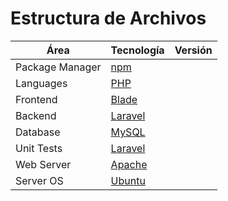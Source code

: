 # Estructura de Archivos

|Área         |Tecnología    |Versión       |
|-------------|--------------|--------------|
|Package Manager|[npm]      |             |
|Languages    |[PHP]      |                |
|Frontend     |[Blade]         |              |
|Backend      |[Laravel]      |              |
|Database     |[MySQL]  |              |
|Unit Tests   |[Laravel]           |              |
|Web Server   |[Apache]       |              |
|Server OS    |[Ubuntu]      |               |

[Apache]: https://httpd.apache.org/
[npm]: https://www.npmjs.com/
[PHP]: https://www.php.net/manual/es/intro-whatis.php
[Blade]: https://laravel.com/docs/8.x/blade
[Laravel]: https://laravel.com/
[MySQL]: https://www.mysql.com/
[Laravel]: https://laravel.com/
[Ubuntu]: https://ubuntu.com/download
